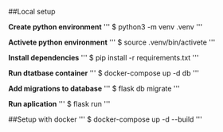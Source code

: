 ##Local setup 

**Create python environment**
'''
$ python3 -m venv .venv
'''

**Activete python environment**
'''
$ source .venv/bin/activete
'''

**Install dependencies**
'''
$ pip install -r requirements.txt
'''

**Run dtatbase container**
'''
$ docker-compose up -d db
'''

**Add migrations to database**
'''
$ flask db migrate
'''

**Run aplication**
'''
$ flask run
'''

##Setup with docker
'''
$ docker-compose up -d --build
'''
